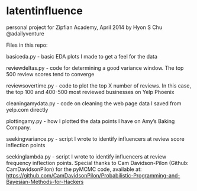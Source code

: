 # latentinfluence
personal project for Zipfian Academy, April 2014
by Hyon S Chu @adailyventure

Files in this repo:

basiceda.py - basic EDA plots I made to get a feel for the data

reviewdeltas.py - code for determining a good variance window. The top 500 review scores tend to converge 

reviewsovertime.py - code to plot the top X number of reviews. In this case, the top 100 and 400-500 most reviewed businesses on Yelp Phoenix

cleaningamydata.py - code on cleaning the web page data I saved from yelp.com directly

plottingamy.py - how I plotted the data points I have on Amy’s Baking Company.

seekingvariance.py - script I wrote to identify influencers at review score inflection points

seekinglambda.py - script I wrote to identify influencers at review frequency inflection points. Special thanks to Cam Davidson-Pilon (Github: CamDavidsonPilon) for the pyMCMC code, available at: https://github.com/CamDavidsonPilon/Probabilistic-Programming-and-Bayesian-Methods-for-Hackers

